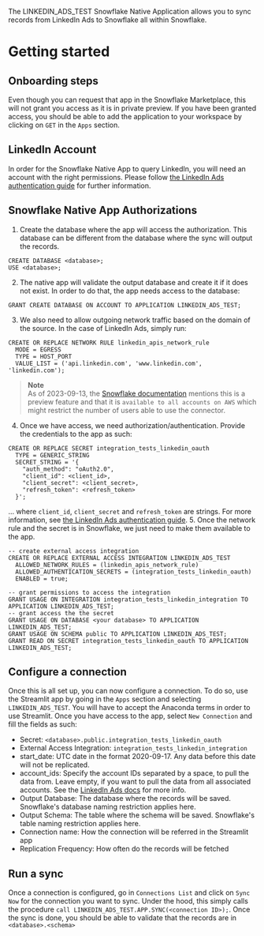 The LINKEDIN_ADS_TEST Snowflake Native Application allows you to sync records from LinkedIn Ads to Snowflake all within Snowflake.

# Getting started

## Onboarding steps  
Even though you can request that app in the Snowflake Marketplace, this will not grant you access as it is in private preview. 
If you have been granted access, you should be able to add the application to your workspace by clicking on `GET` in the `Apps` section.

## LinkedIn Account
In order for the Snowflake Native App to query LinkedIn, you will need an account with the right permissions. Please follow [the LinkedIn Ads authentication guide](https://docs.airbyte.com/integrations/sources/linkedin-ads/#set-up-linkedin-ads-authentication-airbyte-open-source) for further information.

## Snowflake Native App Authorizations
1. Create the database where the app will access the authorization. This database can be different from the database where the sync will output the records.
```
CREATE DATABASE <database>;
USE <database>;
```
2. The native app will validate the output database and create it if it does not exist. In order to do that, the app needs access to the database:
```
GRANT CREATE DATABASE ON ACCOUNT TO APPLICATION LINKEDIN_ADS_TEST;
```
3. We also need to allow outgoing network traffic based on the domain of the source. In the case of LinkedIn Ads, simply run:
```
CREATE OR REPLACE NETWORK RULE linkedin_apis_network_rule
  MODE = EGRESS
  TYPE = HOST_PORT
  VALUE_LIST = ('api.linkedin.com', 'www.linkedin.com', 'linkedin.com');
```

> **Note**  
> As of 2023-09-13, the [Snowflake documentation](https://docs.snowflake.com/en/sql-reference/sql/create-network-rule) mentions this is a preview feature and that it is `available to all accounts on AWS` which might restrict the number of users able to use the connector.

4. Once we have access, we need authorization/authentication. Provide the credentials to the app as such:
```
CREATE OR REPLACE SECRET integration_tests_linkedin_oauth
  TYPE = GENERIC_STRING
  SECRET_STRING = '{
    "auth_method": "oAuth2.0",
    "client_id": <client_id>,
    "client_secret": <client_secret>,
    "refresh_token": <refresh_token>
  }';
```
... where `client_id`, `client_secret` and `refresh_token` are strings. For more information, see [the LinkedIn Ads authentication guide](https://docs.airbyte.com/integrations/sources/linkedin-ads/#set-up-linkedin-ads-authentication-airbyte-open-source).
5. Once the network rule and the secret is in Snowflake, we just need to make them available to the app.
```
-- create external access integration
CREATE OR REPLACE EXTERNAL ACCESS INTEGRATION LINKEDIN_ADS_TEST
  ALLOWED_NETWORK_RULES = (linkedin_apis_network_rule)
  ALLOWED_AUTHENTICATION_SECRETS = (integration_tests_linkedin_oauth)
  ENABLED = true;
  
-- grant permissions to access the integration
GRANT USAGE ON INTEGRATION integration_tests_linkedin_integration TO APPLICATION LINKEDIN_ADS_TEST;
-- grant access the the secret
GRANT USAGE ON DATABASE <your database> TO APPLICATION LINKEDIN_ADS_TEST;
GRANT USAGE ON SCHEMA public TO APPLICATION LINKEDIN_ADS_TEST;
GRANT READ ON SECRET integration_tests_linkedin_oauth TO APPLICATION LINKEDIN_ADS_TEST;
```

## Configure a connection
Once this is all set up, you can now configure a connection. To do so, use the Streamlit app by going in the `Apps` section and selecting `LINKEDIN_ADS_TEST`. You will have to accept the Anaconda terms in order to use Streamlit.
Once you have access to the app, select `New Connection` and fill the fields as such:
* Secret: `<database>.public.integration_tests_linkedin_oauth`
* External Access Integration: `integration_tests_linkedin_integration`
* start_date: UTC date in the format 2020-09-17. Any data before this date will not be replicated.
* account_ids: Specify the account IDs separated by a space, to pull the data from. Leave empty, if you want to pull the data from all associated accounts. See the [LinkedIn Ads docs](https://www.linkedin.com/help/linkedin/answer/a424270/find-linkedin-ads-account-details) for more info.
* Output Database: The database where the records will be saved. Snowflake's database naming restriction applies here.
* Output Schema: The table where the schema will be saved. Snowflake's table naming restriction applies here. 
* Connection name: How the connection will be referred in the Streamlit app
* Replication Frequency: How often do the records will be fetched

## Run a sync
Once a connection is configured, go in `Connections List` and click on `Sync Now` for the connection you want to sync. Under the hood, this simply calls the procedure `call LINKEDIN_ADS_TEST.APP.SYNC(<connection ID>);`. Once the sync is done, you should be able to validate that the records are in `<database>.<schema>`
